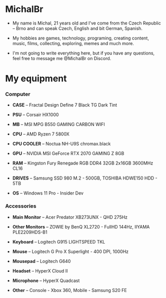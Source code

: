 <h1> MichalBr </h1>

<ul><li><p>My name is Michal, 21 years old and I've come from the Czech Republic – Brno and can speak Czech, English and bit German, Spanish.<br></li>
<li><p>My hobbies are games, technology, programing, creating content, music, films, collecting, exploring, memes and much more.</li> 
<li><p>I'm not going to write everything here, but if you have any questions, feel free to message me @MichalBr on Discord.</li></ul>

<h1> My equipment </h1>

<h3> Computer </h3>

<ul><li><p><b>CASE</b> –⁠ Fractal Design Define 7 Black TG Dark Tint</li>
<li><p><b>PSU</b> – Corsair HX1000</li> 
<li><p><b>MB</b> – MSI MPG B550 GAMING CARBON WIFI</li>
<li><p><b>CPU</b> – AMD Ryzen 7 5800X</li>
<li><p><b>CPU COOLER</b> – Noctua NH-U9S chromax.black</li>
<li><p><b>GPU</b> – NVIDIA MSI GeForce RTX 2070 GAMING Z 8GB</li>
<li><p><b>RAM</b> – Kingston Fury Renegade RGB DDR4 32GB 2x16GB 3600MHz CL16</li>
<li><p><b>DRIVES</b> – Samsung SSD 980 M.2 - 500GB, TOSHIBA HDWE150 HDD - 5TB</li>
<li><p><b>OS</b> – Windows 11 Pro - Insider Dev</li></ul>

<h3> Accessories </h3>

<ul><li><p><b>Main Monitor</b> – Acer Predator XB273UNX - QHD 275Hz</li>
<li><p><b>Other Monitors</b> – ZOWIE by BenQ XL2720 - FullHD 144Hz, IIYAMA PLE2209HDS-B1</li>
<li><p><b>Keyboard</b> – Logitech G915 LIGHTSPEED TKL</li>
<li><p><b>Mouse</b> – Logitech G Pro X Superlight - 400 DPI, 1000Hz</li>
<li><p><b>Mousepad</b> – Logitech G640</li>
<li><p><b>Headset</b> – HyperX Cloud II</li>
<li><p><b>Microphone</b> – HyperX Quadcast</li>
<li><p><b>Other</b> – Console - Xbox 360, Mobile - Samsung S20 FE</li></ul>